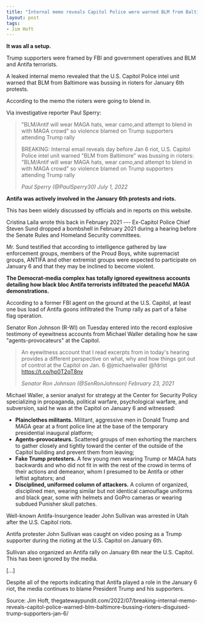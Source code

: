 ```yaml
---
title: "Internal memo reveals Capitol Police were warned BLM from Baltimore was bussing in rioters disguised as Trump supporters on Jan. 6"
layout: post
tags:
- Jim Hoft
---
```


**It was all a setup.**

Trump supporters were framed by FBI and government operatives and BLM and Antifa terrorists.

A leaked internal memo revealed that the U.S. Capitol Police intel unit warned that BLM from Baltimore was bussing in rioters for January 6th protests.

According to the memo the rioters were going to blend in.

Via investigative reporter Paul Sperry:

> "BLM/Antif will wear MAGA hats, wear camo,and attempt to blend in with MAGA crowd" so violence blamed on Trump supporters attending Trump rally
>
> BREAKING: Internal email reveals day before Jan 6 riot, U.S. Capitol Police intel unit warned "BLM from Baltimore" was bussing in rioters: "BLM/Antif will wear MAGA hats, wear camo,and attempt to blend in with MAGA crowd" so violence blamed on Trump supporters attending Trump rally
>
> <cite>Paul Sperry (@PaulSperry30) July 1, 2022</cite>

**Antifa was actively involved in the January 6th protests and riots.**

This has been widely discussed by officials and in reports on this website.

Cristina Laila wrote this back in February 2021 --- Ex-Capitol Police Chief Steven Sund dropped a bombshell in February 2021 during a hearing before the Senate Rules and Homeland Security committees.

Mr. Sund testified that according to intelligence gathered by law enforcement groups, members of the Proud Boys, white supremacist groups, ANTIFA and other extremist groups were expected to participate on January 6 and that they may be inclined to become violent.

**The Democrat-media complex has totally ignored eyewitness accounts detailing how black bloc Antifa terrorists infiltrated the peaceful MAGA demonstrations.**

According to a former FBI agent on the ground at the U.S. Capitol, at least one bus load of Antifa goons infiltrated the Trump rally as part of a false flag operation.

Senator Ron Johnson (R-WI) on Tuesday entered into the record explosive testimony of eyewitness accounts from Michael Waller detailing how he saw "agents-provocateurs" at the Capitol.

> An eyewitness account that I read excerpts from in today's hearing provides a different perspective on what, why and how things got out of control at the Capitol on Jan. 6 @jmichaelwaller @fdrlst https://t.co/hp0T2qT8nv
>
> <cite>Senator Ron Johnson (@SenRonJohnson) February 23, 2021</cite>

Michael Waller, a senior analyst for strategy at the Center for Security Policy specializing in propaganda, political warfare, psychological warfare, and subversion, said he was at the Capitol on January 6 and witnessed:

- **Plainclothes militants.** Militant, aggressive men in Donald Trump and MAGA gear at a front police line at the base of the temporary presidential inaugural platform;
- **Agents-provocateurs.** Scattered groups of men exhorting the marchers to gather closely and tightly toward the center of the outside of the Capitol building and prevent them from leaving;
- **Fake Trump protesters.** A few young men wearing Trump or MAGA hats backwards and who did not fit in with the rest of the crowd in terms of their actions and demeanor, whom I presumed to be Antifa or other leftist agitators; and
- **Disciplined, uniformed column of attackers.** A column of organized, disciplined men, wearing similar but not identical camouflage uniforms and black gear, some with helmets and GoPro cameras or wearing subdued Punisher skull patches.

Well-known Antifa-Insurgence leader John Sullivan was arrested in Utah after the U.S. Capitol riots.

Antifa protester John Sullivan was caught on video posing as a Trump supporter during the rioting at the U.S. Capitol on January 6th.

Sullivan also organized an Antifa rally on January 6th near the U.S. Capitol. This has been ignored by the media.

[...]

Despite all of the reports indicating that Antifa played a role in the January 6 riot, the media continues to blame President Trump and his supporters.

Source: Jim Hoft, thegatewaypundit.com/2022/07/breaking-internal-memo-reveals-capitol-police-warned-blm-baltimore-bussing-rioters-disguised-trump-supporters-jan-6/
